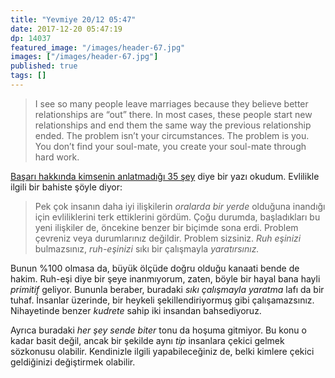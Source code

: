 ```yaml
---
title: "Yevmiye 20/12 05:47"
date: 2017-12-20 05:47:19
dp: 14037
featured_image: "/images/header-67.jpg"
images: ["/images/header-67.jpg"]
published: true
tags: []
---
```




> I see so many people leave marriages because they believe better relationships
> are “out” there. In most cases, these people start new relationships and end
> them the same way the previous relationship ended. The problem isn’t your
> circumstances. The problem is you. You don’t find your soul-mate, you create
> your soul-mate through hard work.

[Başarı hakkında kimsenin anlatmadığı 35 şey][post] diye bir yazı okudum. Evlilikle ilgili bir bahiste şöyle diyor: 

> Pek çok insanın daha iyi ilişkilerin *oralarda bir yerde* olduğuna inandığı
> için evliliklerini terk ettiklerini gördüm. Çoğu durumda, başladıkları bu yeni
> ilişkiler de, öncekine benzer bir biçimde sona erdi. Problem çevreniz veya
> durumlarınız değildir. Problem sizsiniz. *Ruh eşinizi* bulmazsınız,
> *ruh-eşinizi* sıkı bir çalışmayla *yaratırsınız.*

Bunun %100 olmasa da, büyük ölçüde doğru olduğu kanaati bende de hakim. Ruh-eşi
diye bir şeye inanmıyorum, zaten, böyle bir hayal bana hayli *primitif* geliyor.
Bununla beraber, buradaki *sıkı çalışmayla yaratma* lafı da bir tuhaf. İnsanlar
üzerinde, bir heykeli şekillendiriyormuş gibi çalışamazsınız. Nihayetinde benzer
*kudrete* sahip iki insandan bahsediyoruz.

Ayrıca buradaki *her şey sende biter* tonu da hoşuma gitmiyor. Bu konu o kadar
basit değil, ancak bir şekilde aynı *tip* insanlara çekici gelmek sözkonusu
olabilir. Kendinizle ilgili yapabileceğiniz de, belki kimlere çekici geldiğinizi
değiştirmek olabilir.

[post]: http://ift.tt/2k2VnGw





